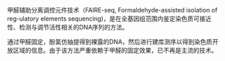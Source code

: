 甲醛辅助分离调控元件技术（FAIRE-seq, Formaldehyde-assisted isolation of reg-ulatory elements sequencing)，是在全基因组范围内鉴定染色质可接近性、检测与调节活性相关的DNA序列的方法。

通过甲醛固定，酚氯仿抽提得到裸露的DNA，然后进行建库测序以得到染色质开放区域的信息。由于该方法严重依赖于甲醛的固定效果，已不再是主流的技术。
